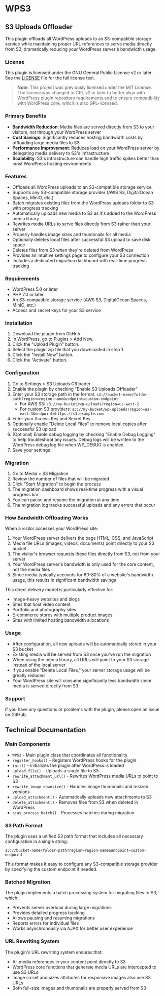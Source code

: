 # WPS3
## S3 Uploads Offloader
This plugin offloads all WordPress uploads to an S3-compatible storage service while maintaining proper URL references to serve media directly from S3, dramatically reducing your WordPress server's bandwidth usage.

### License
This plugin is licensed under the GNU General Public License v2 or later. See the [LICENSE](LICENSE) file for the full license text.

> **Note**: This project was previously licensed under the MIT License. The license was changed to GPL v2 or later to better align with WordPress plugin repository requirements and to ensure compatibility with WordPress core, which is also GPL-licensed.

### Primary Benefits
- **Bandwidth Reduction**: Media files are served directly from S3 to your visitors, not through your WordPress server
- **Cost Savings**: Significantly reduces hosting bandwidth costs by offloading large media files to S3
- **Performance Improvement**: Reduces load on your WordPress server by delegating media delivery to S3's infrastructure
- **Scalability**: S3's infrastructure can handle high traffic spikes better than most WordPress hosting environments

### Features
- Offloads all WordPress uploads to an S3-compatible storage service
- Supports any S3-compatible storage provider (AWS S3, DigitalOcean Spaces, MinIO, etc.)
- Batch migrates existing files from the WordPress uploads folder to S3 with progress tracking
- Automatically uploads new media to S3 as it's added to the WordPress media library
- Rewrites media URLs to serve files directly from S3 rather than your server
- Properly handles image sizes and thumbnails for all media
- Optionally deletes local files after successful S3 upload to save disk space
- Deletes files from S3 when they're deleted from WordPress
- Provides an intuitive settings page to configure your S3 connection
- Includes a dedicated migration dashboard with real-time progress tracking

### Requirements
- WordPress 5.0 or later
- PHP 7.0 or later
- An S3-compatible storage service (AWS S3, DigitalOcean Spaces, MinIO, etc.)
- Access and secret keys for your S3 service

### Installation
1. Download the plugin from GitHub.
2. In WordPress, go to Plugins > Add New.
3. Click the "Upload Plugin" button.
4. Select the plugin zip file that you downloaded in step 1.
5. Click the "Install Now" button.
6. Click the "Activate" button.

### Configuration
1. Go to Settings > S3 Uploads Offloader
2. Enable the plugin by checking "Enable S3 Uploads Offloader"
3. Enter your S3 storage path in the format: `s3://bucket-name/folder-path?region=region-name&endpoint=custom-endpoint`
   - For AWS S3: `s3://my-bucket/wp-uploads?region=us-west-2`
   - For custom S3 providers: `s3://my-bucket/wp-uploads?region=us-east-1&endpoint=https://s3.example.com`
4. Enter your Access Key and Secret Key
5. Optionally enable "Delete Local Files" to remove local copies after successful S3 upload
6. (Optional) Enable debug logging by checking "Enable Debug Logging" to help troubleshoot any issues. Debug logs will be written to the WordPress debug log file when WP_DEBUG is enabled.
7. Save your settings

### Migration
1. Go to Media > S3 Migration
2. Review the number of files that will be migrated
3. Click "Start Migration" to begin the process
4. The migration dashboard shows real-time progress with a visual progress bar
5. You can pause and resume the migration at any time
6. The migration log tracks successful uploads and any errors that occur

### How Bandwidth Offloading Works
When a visitor accesses your WordPress site:

1. Your WordPress server delivers the page HTML, CSS, and JavaScript
2. Media file URLs (images, videos, documents) point directly to your S3 bucket
3. The visitor's browser requests these files directly from S3, not from your server
4. Your WordPress server's bandwidth is only used for the core content, not the media files
5. Since media typically accounts for 60-80% of a website's bandwidth usage, this results in significant bandwidth savings

This direct delivery model is particularly effective for:
- Image-heavy websites and blogs
- Sites that host video content
- Portfolio and photography sites
- E-commerce stores with multiple product images
- Sites with limited hosting bandwidth allocations

### Usage
- After configuration, all new uploads will be automatically stored in your S3 bucket
- Existing media will be served from S3 once you've run the migration
- When using the media library, all URLs will point to your S3 storage instead of the local server
- If you enable "Delete Local Files," your server storage usage will be greatly reduced
- Your WordPress site will consume significantly less bandwidth since media is served directly from S3

### Support
If you have any questions or problems with the plugin, please open an issue on GitHub.

## Technical Documentation

### Main Components
- `WPS3` - Main plugin class that coordinates all functionality
- `register_hooks()` - Registers WordPress hooks for the plugin
- `init()` - Initializes the plugin after WordPress is loaded
- `upload_file()` - Uploads a single file to S3
- `rewrite_attachment_url()` - Rewrites WordPress media URLs to point to S3
- `rewrite_image_downsize()` - Handles image thumbnails and resized versions
- `upload_attachment()` - Automatically uploads new attachments to S3
- `delete_attachment()` - Removes files from S3 when deleted in WordPress
- `ajax_process_batch()` - Processes batches during migration

### S3 Path Format
The plugin uses a unified S3 path format that includes all necessary configuration in a single string:
```
s3://bucket-name/folder-path?region=region-name&endpoint=custom-endpoint
```

This format makes it easy to configure any S3-compatible storage provider by specifying the custom endpoint if needed.

### Batched Migration
The plugin implements a batch processing system for migrating files to S3, which:
- Prevents server overload during large migrations
- Provides detailed progress tracking
- Allows pausing and resuming migrations
- Reports errors for individual files
- Works asynchronously via AJAX for better user experience

### URL Rewriting System
The plugin's URL rewriting system ensures that:
- All media references in your content point directly to S3
- WordPress core functions that generate media URLs are intercepted to use S3 URLs
- Image srcset and sizes attributes for responsive images also use S3 URLs
- Both full-size images and thumbnails are properly served from S3
